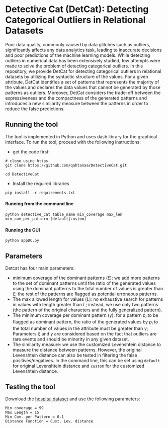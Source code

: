 # Detective Cat (DetCat): Detecting Categorical Outliers in Relational Datasets

Poor data quality, commonly caused by data glitches such as outliers, significantly affects any data analytics task, leading to inaccurate decisions and poor predictions of the machine learning models. While detecting outliers in numerical data has been extensively studied, few attempts were made to solve the problem of detecting categorical outliers. In this repository, we provide DetCat for detecting categorical outliers in relational datasets by utilizing the syntactic structure of the values. For a given attribute, DetCat identifies a set of patterns that represents the majority of the values and declares the data values that cannot be generated by those patterns as outliers. Moreover, DetCat considers the trade-off between the expressiveness and the compactness of the generated patterns and introduces a new similarity measure between the patterns in order to reduce the false predictions.

## Running the tool
The tool is implemented in Python and uses dash library for the graphical interface. To run the tool, proceed with the following instructions:
* get the code first:
```
# clone using https
git clone https://github.com/qahtanaa/DetectiveCat.git

cd DetectiveCat
```
* Install the required libraries
```
pip install -r requirements.txt
```
#### Running from the command line

```
python detective_cat table_name min_coverage max_len min_cov_per_pattern [default|custom]
```

#### Running the GUI

```
python appDC.py 
```

## Parameters

Detcat has four main parameters: 

* minimum coverage of the dominant patterns ($\xi$): we add more patterns to the set of dominant patterns until the ratio of the generated values using the dominant patterns to the total number of values is greater than $\xi$; the rest of the patterns are flagged as potential erroneous patterns.
* The max allowed length for values ($L$): no exhaustive search for patterns in values with length greater than $L$; instead, we use only two patterns (the pattern of the original characters and the fully generalized pattern).
* The minimum coverage per dominant pattern ($\gamma$): for a pattern $p_i$ to be flagged as dominant pattern, the ratio of the generated values by $p_i$ to the total number of values in the attribute must be greater than $\gamma$; Parameters $\xi$ and $\gamma$ are considered based on the fact that outliers are rare events and should be minority in any given dataset.
* The similarity measure: we use the customized Levenshtein distance to measure the distance between patterns. However, the original Levenshtein distance can also be tested in filtering the false positives/negatives. In the command line, this can be set using `default` for original Levenshtein distance and `custom` for the customized Levenshtein distance. 

  
## Testing the tool

Download the [hospital dataset](https://github.com/BigDaMa/raha/tree/master/datasets/hospital) and use the following parameters:
```
Min coverage = 99
Max Length = 15
Min Cov. per Pattern = 0.1
Distance Function = Cust. Lev. distance
```

